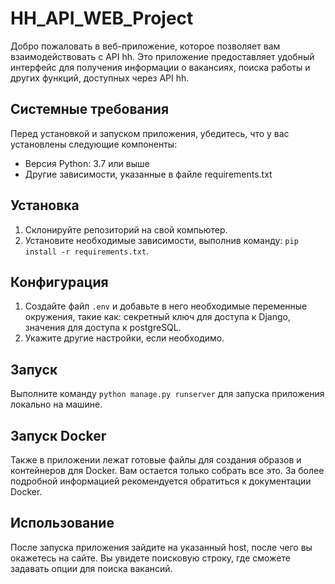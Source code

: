 # HH_API_WEB_Project

Добро пожаловать в веб-приложение, которое позволяет вам взаимодействовать с API hh. Это приложение предоставляет удобный интерфейс для получения информации о вакансиях, поиска работы и других функций, доступных через API hh.

## Системные требования

Перед установкой и запуском приложения, убедитесь, что у вас установлены следующие компоненты:

- Версия Python: 3.7 или выше
- Другие зависимости, указанные в файле requirements.txt

## Установка

1. Склонируйте репозиторий на свой компьютер.
2. Установите необходимые зависимости, выполнив команду: `pip install -r requirements.txt`.

## Конфигурация

1. Создайте файл `.env` и добавьте в него необходимые переменные окружения, такие как: секретный ключ для доступа к Django, значения для доступа к postgreSQL.
2. Укажите другие настройки, если необходимо.

## Запуск

Выполните команду `python manage.py runserver` для запуска приложения локально на машине.

## Запуск Docker

Также в приложении лежат готовые файлы для создания образов и контейнеров для Docker. Вам остается только собрать все это. За более подробной информацией рекомендуется обратиться к документации Docker.

## Использование

После запуска приложения зайдите на указанный host, после чего вы окажетесь на сайте. Вы увидете поисковую строку, где сможете задавать опции для поиска вакансий.

